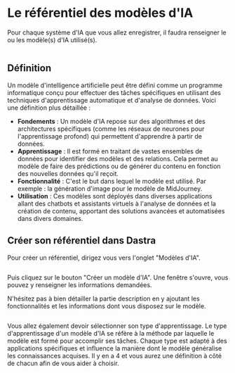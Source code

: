 # Le référentiel des modèles d'IA

Pour chaque système d'IA que vous allez enregistrer, il faudra renseigner le ou les modèle(s) d'IA utilisé(s).

<figure><img src="../../.gitbook/assets/Capture d&#x27;écran 2024-05-21 175521.png" alt=""><figcaption></figcaption></figure>

## Définition

Un modèle d'intelligence artificielle peut être défini comme un programme informatique conçu pour effectuer des tâches spécifiques en utilisant des techniques d'apprentissage automatique et d'analyse de données. Voici une définition plus détaillée :

* **Fondements** : Un modèle d'IA repose sur des algorithmes et des architectures spécifiques (comme les réseaux de neurones pour l'apprentissage profond) qui permettent d'apprendre à partir de données.
* **Apprentissage** : Il est formé en traitant de vastes ensembles de données pour identifier des modèles et des relations. Cela permet au modèle de faire des prédictions ou de générer du contenu en fonction des nouvelles données qu'il reçoit.
* **Fonctionnalité** : C'est le but dans lequel le modèle est utilisé. Par exemple : la génération d'image pour le modèle de MidJourney.
* **Utilisation** : Ces modèles sont déployés dans diverses applications allant des chatbots et assistants virtuels à l'analyse de données et la création de contenu, apportant des solutions avancées et automatisées dans divers domaines.

## Créer son référentiel dans Dastra

Pour créer un référentiel, dirigez vous vers l'onglet "Modèles d'IA".

<figure><img src="../../.gitbook/assets/Capture d&#x27;écran 2024-05-21 174750.png" alt=""><figcaption></figcaption></figure>

Puis cliquez sur le bouton "Créer un modèle d'IA". Une fenêtre s'ouvre, vous pouvez y renseigner les informations demandées.

N'hésitez pas à bien détailler la partie description en y ajoutant les fonctionnalités et les informations dont vous disposez sur le modèle.

<figure><img src="../../.gitbook/assets/Capture d&#x27;écran 2024-05-21 174951.png" alt=""><figcaption></figcaption></figure>

Vous allez également devoir sélectionner son type d'apprentissage. Le type d'apprentissage d'un modèle d'IA se réfère à la méthode par laquelle le modèle est formé pour accomplir ses tâches. Chaque type est adapté à des applications spécifiques et influence la manière dont le modèle généralise les connaissances acquises. Il y en a 4 et vous aurez une définition à côté de chacun afin de vous aider à choisir.
